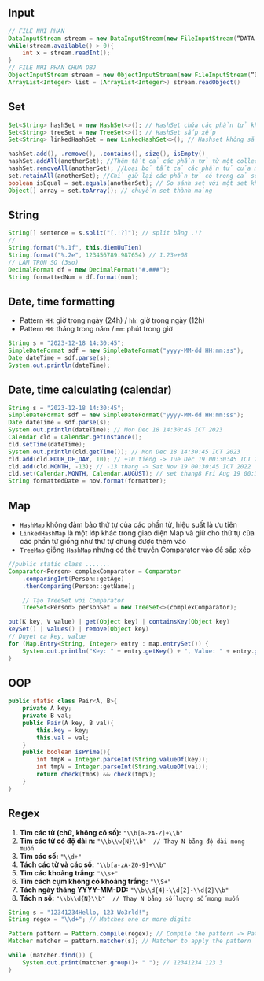 ## Input
```java
// FILE NHI PHAN
DataInputStream stream = new DataInputStream(new FileInputStream(“DATA.in”));
while(stream.available() > 0){
	int x = stream.readInt();
}
// FILE NHI PHAN CHUA OBJ
ObjectInputStream stream = new ObjectInputStream(new FileInputStream(“DATA.in”));
ArrayList<Integer> list = (ArrayList<Integer>) stream.readObject()
```
## Set
```java
Set<String> hashSet = new HashSet<>(); // HashSet chứa các phần tử không trùng lặp
Set<String> treeSet = new TreeSet<>(); // HashSet sắp xếp
Set<String> linkedHashSet = new LinkedHashSet<>(); // Hashset không sắp xếp

hashSet.add(), .remove(), .contains(), size(), isEmpty()
hashSet.addAll(anotherSet); //Thêm tất cả các phần tử từ một collection vào set.
hashSet.removeAll(anotherSet); //Loại bỏ tất cả các phần tử của một collection khỏi set
set.retainAll(anotherSet); //Chỉ giữ lại các phần tử có trong cả set và một collection khác, loại bỏ những phần tử khác.
boolean isEqual = set.equals(anotherSet); // So sánh set với một set khác
Object[] array = set.toArray(); // chuyển set thành mảng
```
## String
```java
String[] sentence = s.split("[.!?]"); // split bằng .!?
//
String.format("%.1f", this.diemUuTien)
String.format("%.2e", 123456789.987654) // 1.23e+08
// LAM TRON SO (3so)
DecimalFormat df = new DecimalFormat("#.###");
String formattedNum = df.format(num);
```
## Date, time formatting
- Pattern `HH`: giờ trong ngày (24h) / `hh`: giờ trong ngày (12h)
- Pattern `MM`: tháng trong năm / `mm`: phút trong giờ
```java
String s = "2023-12-18 14:30:45";
SimpleDateFormat sdf = new SimpleDateFormat("yyyy-MM-dd HH:mm:ss");
Date dateTime = sdf.parse(s);
System.out.println(dateTime);
```
## Date, time calculating (calendar)
```java
String s = "2023-12-18 14:30:45";
SimpleDateFormat sdf = new SimpleDateFormat("yyyy-MM-dd HH:mm:ss");
Date dateTime = sdf.parse(s);
System.out.println(dateTime); // Mon Dec 18 14:30:45 ICT 2023
Calendar cld = Calendar.getInstance();
cld.setTime(dateTime);
System.out.println(cld.getTime()); // Mon Dec 18 14:30:45 ICT 2023
cld.add(cld.HOUR_OF_DAY, 10); // +10 tieng -> Tue Dec 19 00:30:45 ICT 2023
cld.add(cld.MONTH, -13); // -13 thang -> Sat Nov 19 00:30:45 ICT 2022
cld.set(Calendar.MONTH, Calendar.AUGUST); // set thang8 Fri Aug 19 00:30:45 ICT 2022
String formattedDate = now.format(formatter);
```
## Map
- `HashMap` không đảm bảo thứ tự của các phần tử, hiệu suất là ưu tiên
- `LinkedHashMap` là một lớp khác trong giao diện Map và giữ cho thứ tự của các phần tử giống như thứ tự chúng được thêm vào
- `TreeMap` giống `HashMap` nhưng có thể truyền Comparator vào để sắp xếp
```java
//public static class .......
Comparator<Person> complexComparator = Comparator
	.comparingInt(Person::getAge)
	.thenComparing(Person::getName);

	// Tạo TreeSet với Comparator
	TreeSet<Person> personSet = new TreeSet<>(complexComparator);
```
```java
put(K key, V value) | get(Object key) | containsKey(Object key)
keySet() | values() | remove(Object key)
// Duyet ca key, value
for (Map.Entry<String, Integer> entry : map.entrySet()) {
	System.out.println("Key: " + entry.getKey() + ", Value: " + entry.getValue());
}
```

## OOP
```java
public static class Pair<A, B>{
	private A key;
	private B val;
	public Pair(A key, B val){
		this.key = key;
		this.val = val;
	}
	public boolean isPrime(){
		int tmpK = Integer.parseInt(String.valueOf(key));
		int tmpV = Integer.parseInt(String.valueOf(val));
		return check(tmpK) && check(tmpV);
	}
}
```
## Regex
1. **Tìm các từ (chữ, không có số):** `"\\b[a-zA-Z]+\\b"`
2. **Tìm các từ có độ dài n:** `"\\b\\w{N}\\b"  // Thay N bằng độ dài mong muốn`
3. **Tìm các số:** `"\\d+"`
4. **Tách các từ và các số:** `"\\b[a-zA-Z0-9]+\\b"`
5. **Tìm các khoảng trắng:** `"\\s+"`
6. **Tìm cách cụm không có khoảng trắng:** `"\\S+"`
7. **Tách ngày tháng YYYY-MM-DD:** `"\\b\\d{4}-\\d{2}-\\d{2}\\b"`
8. **Tách n số:** `"\\b\\d{N}\\b"  // Thay N bằng số lượng số mong muốn`
    
```java
String s = "12341234Hello, 123 Wo3rld!";
String regex = "\\d+"; // Matches one or more digits

Pattern pattern = Pattern.compile(regex); // Compile the pattern -> Pattern object
Matcher matcher = pattern.matcher(s); // Matcher to apply the pattern

while (matcher.find()) {
	System.out.print(matcher.group()+ " "); // 12341234 123 3
}
```